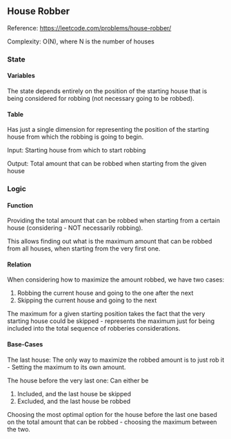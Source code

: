 ## House Robber

Reference: https://leetcode.com/problems/house-robber/

Complexity: O(N), where N is the number of houses


### State

#### Variables

The state depends entirely on the position of the starting house
that is being considered for robbing (not necessary going to be robbed).

#### Table

Has just a single dimension for representing the position of
the starting house from which the robbing is going to begin.

Input: Starting house from which to start robbing

Output: Total amount that can be robbed when
starting from the given house


### Logic

#### Function

Providing the total amount that can be robbed when starting
from a certain house (considering - NOT necessarily robbing).

This allows finding out what is the maximum amount that can be robbed
from all houses, when starting from the very first one.

#### Relation

When considering how to maximize the amount robbed, we have two cases:
1. Robbing the current house and going to the one after the next
2. Skipping the current house and going to the next

The maximum for a given starting position takes the fact that the very
starting house could be skipped - represents the maximum just for being
included into the total sequence of robberies considerations.

#### Base-Cases

The last house: The only way to maximize the robbed amount is to just
rob it - Setting the maximum to its own amount.

The house before the very last one: Can either be
1. Included, and the last house be skipped
2. Excluded, and the last house be robbed

Choosing the most optimal option for the house before the last one
based on the total amount that can be robbed - choosing the maximum
between the two.
